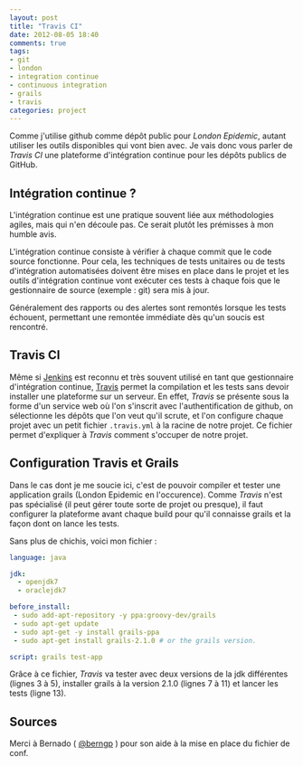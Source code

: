 ```yaml
---
layout: post
title: "Travis CI"
date: 2012-08-05 18:40
comments: true
tags:
- git
- london
- integration continue
- continuous integration
- grails
- travis
categories: project
---
```


Comme j'utilise github comme dépôt public pour *London Epidemic*, autant utiliser les outils disponibles qui vont bien avec. Je vais donc vous parler de *Travis CI* une plateforme d'intégration continue pour les dépôts publics de GitHub.

<!--more-->

## Intégration continue ? ##
L'intégration continue est une pratique souvent liée aux méthodologies agiles, mais qui n'en découle pas. Ce serait plutôt les prémisses à mon humble avis.

L'intégration continue consiste à vérifier à chaque commit que le code source fonctionne. Pour cela, les techniques de tests unitaires ou de tests d'intégration automatisées doivent être mises en place dans le projet et les outils d'intégration continue vont exécuter ces tests à chaque fois que le gestionnaire de source (exemple : git) sera mis à jour.

Généralement des rapports ou des alertes sont remontés lorsque les tests échouent, permettant une remontée immédiate dès qu'un soucis est rencontré.

## Travis CI ##
Même si [Jenkins](http://jenkins-ci.org/) est reconnu et très souvent utilisé en tant que gestionnaire d'intégration continue, [Travis](http://travis-ci.org/) permet la compilation et les tests sans devoir installer une plateforme sur un serveur. En effet, *Travis* se présente sous la forme d'un service web où l'on s'inscrit avec l'authentification de github, on sélectionne les dépôts que l'on veut qu'il scrute, et l'on configure chaque projet avec un petit fichier `.travis.yml` à la racine de notre projet. Ce fichier permet d'expliquer à *Travis* comment s'occuper de notre projet.

## Configuration Travis et Grails ##
Dans le cas dont je me soucie ici, c'est de pouvoir compiler et tester une application grails (London Epidemic en l'occurence). 
Comme *Travis* n'est pas spécialisé (il peut gérer toute sorte de projet ou presque), il faut configurer la plateforme avant chaque build pour qu'il connaisse grails et la façon dont on lance les tests.

Sans plus de chichis, voici mon fichier : 

```yaml
language: java

jdk:
  - openjdk7
  - oraclejdk7

before_install:
 - sudo add-apt-repository -y ppa:groovy-dev/grails
 - sudo apt-get update
 - sudo apt-get -y install grails-ppa
 - sudo apt-get install grails-2.1.0 # or the grails version.

script: grails test-app
```

Grâce à ce fichier, *Travis* va tester avec deux versions de la jdk différentes (lignes 3 à 5), installer grails à la version 2.1.0 (lignes 7 à 11) et lancer les tests (ligne 13).

## Sources ##
Merci à Bernado ( [@berngp](https://twitter.com/berngp) ) pour son aide à la mise en place du fichier de conf.
